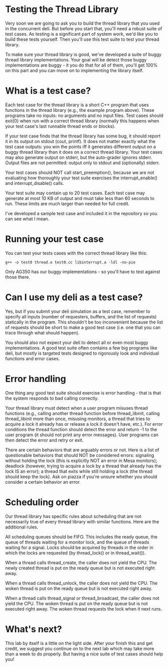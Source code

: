 # Testing the Thread Library

Very soon we are going to ask you to build the thread library that you
used in the concurrent deli.  But before you start that, you'll need a
robust suite of test cases.  As testing is a significant part of
system work, we'd like you to build these tests yourself.  Then you'll
use this test suite to test your thread library.

To make sure your thread library is good, we've developed a suite of
buggy thread library implementations.  Your goal will be detect those
buggy implementations are buggy - it you do that for all of them,
you'll get 100% on this part and you can move on to implementing the
library itself.

# What is a test case?

Each test case for the thread library is a short C++ program that uses
functions in the thread library (e.g., the example program
above). These programs take no inputs: no arguments and no input
files. Test cases should exit(0) when run with a correct thread
library (normally this happens when your test case's last runnable
thread ends or blocks). 

If your test case finds that the thread library has some bug, it
should report it in its output on stdout (cout, printf). It does not
matter exactly what the test case outputs: you win the points iff it
generates different output on a buggy thread library than it does on a
correct thread library. Your test cases may also generate output on
stderr, but the auto-grader ignores stderr. Output files are not
permitted: output only to stdout and (optionally) stderr.

Your test cases should NOT call start\_preemption(), because we are not
evaluating how thoroughly your test suite exercises the
interrupt\_enable() and interrupt\_disable() calls.

Your test suite may contain up to 20 test cases. Each test case may
generate at most 10 KB of output and must take less than 60 seconds to
run. These limits are much larger than needed for full credit.

I've developed a sample test case and included it in the repository so
you can see what I mean.

# Running your test case

You can test your tests cases with the correct thread library like
this:

    g++ -o test0 thread.o test0.cc libinterrupt.a -ldl -no-pie

Only AG350 has our buggy implementations - so you'll have to test
against those there.

# Can I use my deli as a test case?

Yes, but if you submit your deli simulation as a test
case, remember to specify all inputs (number of requesters, buffers,
and the list of requests) statically in the program. This shouldn't be
too inconvenient because the list of requests should be short to make
a good test case (i.e. one that you can trace through what should
happen).

You should also not expect your deli to detect all or even most buggy
implementations.  A good test suite often contains a few big programs
like deli, but mostly is targeted tests designed to rigorously look
and individual functions and error cases.


# Error handling

One thing any good test suite should exercise is error handling - that
is that the system responds to bad calling correctly.

Your thread library must detect when a user program misuses thread
functions (e.g., calling another thread function before
thread_libinit, calling thread_libinit more than once, misusing
monitors, a thread that tries to acquire a lock it already has or
release a lock it doesn't have, etc.). For error conditions the thread
function should detect the error and return -1 to the user program (it
should not print any error messages). User programs can then detect
the error and retry or exit.

There are certain behaviors that are arguably errors or not. Here is a
list of questionable behaviors that should NOT be considered errors:
signaling without holding the lock (this is explicitly NOT an error in
Mesa monitors); deadlock (however, trying to acquire a lock by a
thread that already has the lock IS an error); a thread that exits
while still holding a lock (the thread should keep the lock). Ask on
piazza if you're unsure whether you should consider a certain behavior
an error.

# Scheduling order

Our thread library has specific rules about scheduling that are not
necessarily true of every thread library with similar functions.  Here
are the additional rules.

All scheduling queues should be FIFO. This includes the ready queue,
the queue of threads waiting for a monitor lock, and the queue of
threads waiting for a signal. Locks should be acquired by threads in
the order in which the locks are requested (by thread_lock() or in
thread_wait()).

When a thread calls thread_create, the caller does not yield the
CPU. The newly created thread is put on the ready queue but is not
executed right away.

When a thread calls thread_unlock, the caller does not yield the
CPU. The woken thread is put on the ready queue but is not executed
right away.

When a thread calls thread_signal or thread_broadcast, the caller does
not yield the CPU. The woken thread is put on the ready queue but is
not executed right away. The woken thread requests the lock when it
next runs.

# What's next?

This lab by itself is a little on the light side.  After your finish
this and get credit, we suggest you continue on to the next lab which
may take more than a week to do properly.  But having a nice suite of
test cases should help you!
